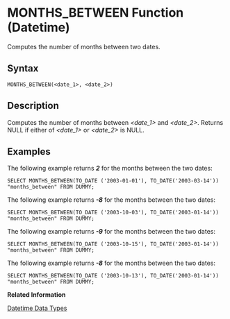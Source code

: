 <!-- loio9f9eb73468b04bbc9d6014d22d2bfb90 -->

# MONTHS\_BETWEEN Function \(Datetime\)

Computes the number of months between two dates.



<a name="loio9f9eb73468b04bbc9d6014d22d2bfb90__sql_function_month_between_1sql_function_month_between_syntax"/>

## Syntax

```
MONTHS_BETWEEN(<date_1>, <date_2>)
```



<a name="loio9f9eb73468b04bbc9d6014d22d2bfb90__sql_function_month_between_1sql_function_month_between_description"/>

## Description

Computes the number of months between *<date\_1\>* and *<date\_2\>*. Returns NULL if either of *<date\_1\>* or *<date\_2\>* is NULL.



<a name="loio9f9eb73468b04bbc9d6014d22d2bfb90__sql_function_month_between_1sql_function_month_between_examples"/>

## Examples

The following example returns ***2*** for the months between the two dates:

```
SELECT MONTHS_BETWEEN(TO_DATE ('2003-01-01'), TO_DATE('2003-03-14')) "months_between" FROM DUMMY;
```

The following example returns ***\-8*** for the months between the two dates:

```
SELECT MONTHS_BETWEEN(TO_DATE ('2003-10-03'), TO_DATE('2003-01-14')) "months_between" FROM DUMMY;
```

The following example returns ***\-9*** for the months between the two dates:

```
SELECT MONTHS_BETWEEN(TO_DATE ('2003-10-15'), TO_DATE('2003-01-14')) "months_between" FROM DUMMY;
```

The following example returns ***\-8*** for the months between the two dates:

```
SELECT MONTHS_BETWEEN(TO_DATE ('2003-10-13'), TO_DATE('2003-01-14')) "months_between" FROM DUMMY;
```

**Related Information**  


[Datetime Data Types](../datetime-data-types-3f81ccc.md "Datetime data types are used to store date and time information.")

